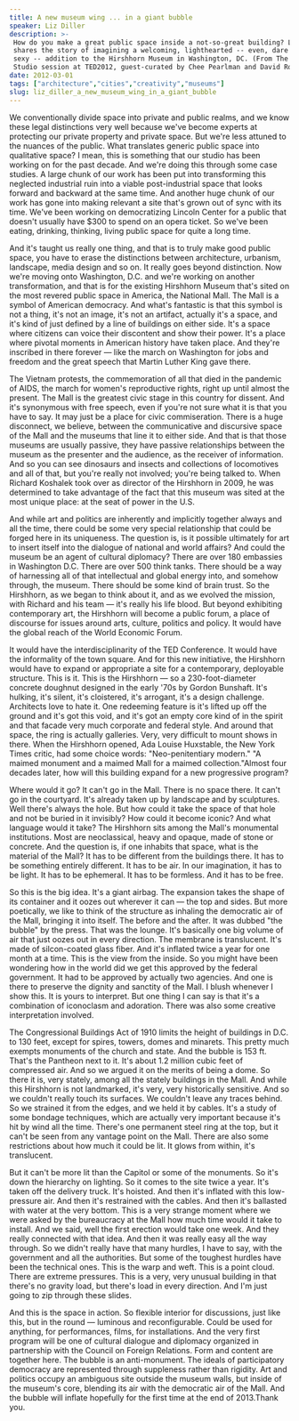 ```yaml
---
title: A new museum wing ... in a giant bubble
speaker: Liz Diller
description: >-
 How do you make a great public space inside a not-so-great building? Liz Diller
 shares the story of imagining a welcoming, lighthearted -- even, dare we say it,
 sexy -- addition to the Hirshhorn Museum in Washington, DC. (From The Design
 Studio session at TED2012, guest-curated by Chee Pearlman and David Rockwell.)
date: 2012-03-01
tags: ["architecture","cities","creativity","museums"]
slug: liz_diller_a_new_museum_wing_in_a_giant_bubble
---
```


We conventionally divide space into private and public realms, and we know these legal
distinctions very well because we've become experts at protecting our private property and
private space. But we're less attuned to the nuances of the public. What translates
generic public space into qualitative space? I mean, this is something that our studio has
been working on for the past decade. And we're doing this through some case studies. A
large chunk of our work has been put into transforming this neglected industrial ruin into
a viable post-industrial space that looks forward and backward at the same time. And
another huge chunk of our work has gone into making relevant a site that's grown out of
sync with its time. We've been working on democratizing Lincoln Center for a public that
doesn't usually have $300 to spend on an opera ticket. So we've been eating, drinking,
thinking, living public space for quite a long time.

And it's taught us really one thing, and that is to truly make good public space, you have
to erase the distinctions between architecture, urbanism, landscape, media design and so
on. It really goes beyond distinction. Now we're moving onto Washington, D.C. and we're
working on another transformation, and that is for the existing Hirshhorn Museum that's
sited on the most revered public space in America, the National Mall. The Mall is a symbol
of American democracy. And what's fantastic is that this symbol is not a thing, it's not
an image, it's not an artifact, actually it's a space, and it's kind of just defined by a
line of buildings on either side. It's a space where citizens can voice their discontent
and show their power. It's a place where pivotal moments in American history have taken
place. And they're inscribed in there forever — like the march on Washington for jobs and
freedom and the great speech that Martin Luther King gave there.

The Vietnam protests, the commemoration of all that died in the pandemic of AIDS, the
march for women's reproductive rights, right up until almost the present. The Mall is the
greatest civic stage in this country for dissent. And it's synonymous with free speech,
even if you're not sure what it is that you have to say. It may just be a place for civic
commiseration. There is a huge disconnect, we believe, between the communicative and
discursive space of the Mall and the museums that line it to either side. And that is that
those museums are usually passive, they have passive relationships between the museum as
the presenter and the audience, as the receiver of information. And so you can see
dinosaurs and insects and collections of locomotives and all of that, but you're really
not involved; you're being talked to. When Richard Koshalek took over as director of the
Hirshhorn in 2009, he was determined to take advantage of the fact that this museum was
sited at the most unique place: at the seat of power in the U.S.

And while art and politics are inherently and implicitly together always and all the time,
there could be some very special relationship that could be forged here in its
uniqueness. The question is, is it possible ultimately for art to insert itself into the
dialogue of national and world affairs? And could the museum be an agent of cultural
diplomacy? There are over 180 embassies in Washington D.C. There are over 500 think tanks.
There should be a way of harnessing all of that intellectual and global energy into, and
somehow through, the museum. There should be some kind of brain trust. So the Hirshhorn, as
we began to think about it, and as we evolved the mission, with Richard and his team —
it's really his life blood. But beyond exhibiting contemporary art, the Hirshhorn will
become a public forum, a place of discourse for issues around arts, culture, politics and
policy. It would have the global reach of the World Economic Forum.

It would have the interdisciplinarity of the TED Conference. It would have the informality
of the town square. And for this new initiative, the Hirshhorn would have to expand or
appropriate a site for a contemporary, deployable structure. This is it. This is the
Hirshhorn — so a 230-foot-diameter concrete doughnut designed in the early '70s by Gordon
Bunshaft. It's hulking, it's silent, it's cloistered, it's arrogant, it's a design
challenge. Architects love to hate it. One redeeming feature is it's lifted up off the
ground and it's got this void, and it's got an empty core kind of in the spirit and that
facade very much corporate and federal style. And around that space, the ring is actually
galleries. Very, very difficult to mount shows in there. When the Hirshhorn opened, Ada
Louise Huxstable, the New York Times critic, had some choice words: "Neo-penitentiary
modern." "A maimed monument and a maimed Mall for a maimed collection."Almost four decades
later, how will this building expand for a new progressive program?

Where would it go? It can't go in the Mall. There is no space there. It can't go in the
courtyard. It's already taken up by landscape and by sculptures. Well there's always the
hole. But how could it take the space of that hole and not be buried in it invisibly? How
could it become iconic? And what language would it take? The Hirshhorn sits among the
Mall's monumental institutions. Most are neoclassical, heavy and opaque, made of stone or
concrete. And the question is, if one inhabits that space, what is the material of the
Mall? It has to be different from the buildings there. It has to be something entirely
different. It has to be air. In our imagination, it has to be light. It has to be
ephemeral. It has to be formless. And it has to be free.

So this is the big idea. It's a giant airbag. The expansion takes the shape of its
container and it oozes out wherever it can — the top and sides. But more poetically, we
like to think of the structure as inhaling the democratic air of the Mall, bringing it
into itself. The before and the after. It was dubbed "the bubble" by the press. That was
the lounge. It's basically one big volume of air that just oozes out in every direction.
The membrane is translucent. It's made of silcon-coated glass fiber. And it's inflated
twice a year for one month at a time. This is the view from the inside. So you might have
been wondering how in the world did we get this approved by the federal government. It had
to be approved by actually two agencies. And one is there to preserve the dignity and
sanctity of the Mall. I blush whenever I show this. It is yours to interpret. But one thing
I can say is that it's a combination of iconoclasm and adoration. There was also some
creative interpretation involved.

The Congressional Buildings Act of 1910 limits the height of buildings in D.C. to 130
feet, except for spires, towers, domes and minarets. This pretty much exempts monuments of
the church and state. And the bubble is 153 ft. That's the Pantheon next to it. It's about
1.2 million cubic feet of compressed air. And so we argued it on the merits of being a
dome. So there it is, very stately, among all the stately buildings in the Mall. And while
this Hirshhorn is not landmarked, it's very, very historically sensitive. And so we
couldn't really touch its surfaces. We couldn't leave any traces behind. So we strained it
from the edges, and we held it by cables. It's a study of some bondage techniques, which
are actually very important because it's hit by wind all the time. There's one permanent
steel ring at the top, but it can't be seen from any vantage point on the Mall. There are
also some restrictions about how much it could be lit. It glows from within, it's
translucent.

But it can't be more lit than the Capitol or some of the monuments. So it's down the
hierarchy on lighting. So it comes to the site twice a year. It's taken off the delivery
truck. It's hoisted. And then it's inflated with this low-pressure air. And then it's
restrained with the cables. And then it's ballasted with water at the very bottom. This is
a very strange moment where we were asked by the bureaucracy at the Mall how much time
would it take to install. And we said, well the first erection would take one week. And
they really connected with that idea. And then it was really easy all the way through. So
we didn't really have that many hurdles, I have to say, with the government and all the
authorities. But some of the toughest hurdles have been the technical ones. This is the
warp and weft. This is a point cloud. There are extreme pressures. This is a very, very
unusual building in that there's no gravity load, but there's load in every direction. And
I'm just going to zip through these slides.

And this is the space in action. So flexible interior for discussions, just like this, but
in the round — luminous and reconfigurable. Could be used for anything, for performances,
films, for installations. And the very first program will be one of cultural dialogue and
diplomacy organized in partnership with the Council on Foreign Relations. Form and content
are together here. The bubble is an anti-monument. The ideals of participatory democracy
are represented through suppleness rather than rigidity. Art and politics occupy an
ambiguous site outside the museum walls, but inside of the museum's core, blending its air
with the democratic air of the Mall. And the bubble will inflate hopefully for the first
time at the end of 2013.Thank you.

<!--
ad_duration=3.33
comment_count=87
event="TED2012"
external_start_time=0
intro_duration=11.82
is_subtitle_required="False"
is_talk_featured="True"
language="en"
language_swap="False"
native_language="en"
number_of_related_talks=6
number_of_speakers=1
number_of_subtitled_videos=21
number_of_tags=4
number_of_talk_download_languages=21
number_of_talk_more_resources=0
number_of_talk_recommendations=0
number_of_talks_take_actions=0
post_ad_duration=0.83
published_timestamp="2012-04-30 15:32:05"
recording_date="2012-03-01"
speaker_description="Designer"
speaker_is_published=1
speaker_name="Liz Diller"
talk_name="A new museum wing ... in a giant bubble"
talks_tags=["architecture","cities","creativity","museums"]
url_audio="https://download.ted.com/talks/LizDiller_2012.mp3?apikey=acme-roadrunner"
url_photo_speaker="https://pe.tedcdn.com/images/ted/55079_254x191.jpg"
url_photo_talk="https://pe.tedcdn.com/images/ted/30edc47aa899cef7e14a72eea7d747e313629355_800x600.jpg"
url_webpage="https://www.ted.com/talks/liz_diller_a_new_museum_wing_in_a_giant_bubble"
video_type_name="TED Stage Talk"
-->